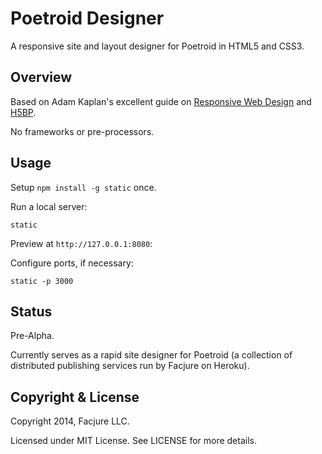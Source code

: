 # Poetroid Designer

A responsive site and layout designer for Poetroid in HTML5 and CSS3.

## Overview

Based on Adam Kaplan's excellent guide on [Responsive Web Design]( http://www.adamkaplan.me/grid/) and [H5BP](http://html5boilerplate.com).

No frameworks or pre-processors.

## Usage

Setup `npm install -g static` once.

Run a local server:

    static

Preview at `http://127.0.0.1:8080`:

Configure ports, if necessary:

    static -p 3000

## Status

Pre-Alpha.

Currently serves as a rapid site designer for Poetroid (a collection of distributed publishing services run by Facjure on Heroku).

## Copyright & License

Copyright 2014, Facjure LLC.

Licensed under MIT License. See LICENSE for more details.
